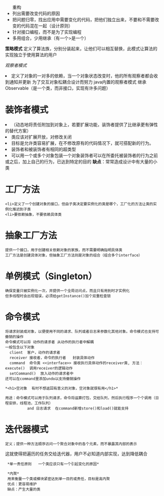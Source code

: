 <ul>重构
    <li>列出需要改变代码的原因
    <li>把问题归零，找出应用中需要变化的代码，把他们独立出来，不要和不需要改变的代码混在一起（设计原则）
    <li>针对接口编程，而不是为了实现编程
    <li>多用组合，少用继承（有一个>是一个）
        </ul>
        
<b>策略模式</b>
    定义了算法族，分别分装起来，让他们可以相互替换，此模式让算法的实现独立于使用算法的用户
    
*观察者模式*
    <li>定义了对象的一对多的依赖，当一个对象状态改变时，他的所有观察者都会收到通知并更新
    为了交互对象松耦合设计而努力
    java内置的观察者模式  继承Observable（是一个类，而非接口，实现有许多问题）
    
    
#  装饰者模式
  <li>（动态地将责任附加到对象上，若要扩展功能，装饰者提供了比继承更有弹性的替代方案）
    <li>类应该对扩展开放，对修改关闭
    <li>目标是允许类容易扩展，在不修改原有的代码情况下，就可搭配新的行为。
    <li>装饰者和被装饰者有相同的超类型
    <li>可以用一个或多个对象包装一个对象装饰者可以在所委托被装饰者的行为之前或之后，加上自己的行为，已达到特定的目的
        <b>缺点</b>：常常造成设计中有大量的小类
        
#  工厂方法

    <li>定义了一个创建对象的接口，但由子类决定要实例化的类是哪个，工厂化的方法让类的实例化推迟到子类
    <li>要依赖抽象，不要依赖具体类
    
    
# 抽象工厂方法
    提供一个接口，用于创建相关依赖对象的家族，而不需要明确指明具体类
    工厂方法是创建具体对象，但抽象工厂方法则是对象的组合（组合多个interface）
    
# 单例模式（Singleton）
    确保变量只被实例化一次，并提供一个全局访问点，而且只有用到时才实例化
    但多线程时会出现错误，必须给getInstance()加个双重检查锁
    
    
# 命令模式  
    将请求封装成对象，以便使用不同的请求、队列或者日志来参数化其他对象。命令模式也支持可撤销的操作
    命令模式可以将 动作的请求者 从动作的执行者中解耦
    一般包含以下对象
      client  客户，动作的请求者
      receiver 接收者，命令的执行者   封装具体动作
      command  命令类 <<interface>> 接收执行具体动作的receiver类, 方法： execute()  调用receiver的逻辑动作
      setCommand()  放入动作的请求者中
    还可以在command里添加undo以支持撤销操作
    
    *<h1>空对象  有时不想返回有意义的对象，空对象就很有用</h1>*
    
    用途：命令模式可以用于队列请求，命令将运算打包，交给队列，然后执行程序一个个调用（日程安排，线程池，工作队列）
              and 日志请求  在command新增store()和load()就能支持
              
# 迭代器模式
    定义；提供一种方法顺序访问一个聚合对象中的各个元素，而不暴露其内部的表示
    
   这就使得把遍历的任务交给迭代器，用户不必知道内部实现，达到降低耦合
   
     *单一责任原则   一个类应该只有一个引起变化的原因*
     
     *内聚*
     用来衡量一个类或模块紧密达到单一目的或责任，目标是高内聚
     优点：更容易维护
     缺点：产生大量的类
    
